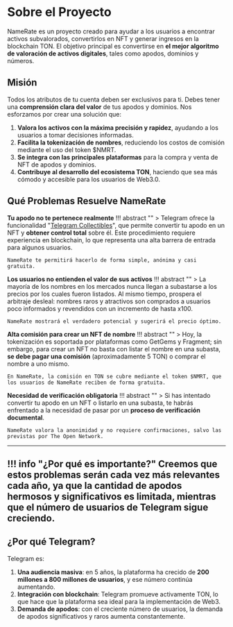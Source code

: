 # **Sobre el Proyecto**

NameRate es un proyecto creado para ayudar a los usuarios a encontrar activos subvalorados, convertirlos en NFT y generar ingresos en la blockchain TON. El objetivo principal es convertirse en **el mejor algoritmo de valoración de activos digitales**, tales como apodos, dominios y números.

## **Misión**

Todos los atributos de tu cuenta deben ser exclusivos para ti. Debes tener una **comprensión clara del valor** de tus apodos y dominios.
Nos esforzamos por crear una solución que:

1. **Valora los activos con la máxima precisión y rapidez**, ayudando a los usuarios a tomar decisiones informadas.
2. **Facilita la tokenización de nombres**, reduciendo los costos de comisión mediante el uso del token $NMRT.
3. **Se integra con las principales plataformas** para la compra y venta de NFT de apodos y dominios.
4. **Contribuye al desarrollo del ecosistema TON**, haciendo que sea más cómodo y accesible para los usuarios de Web3.0.

## Qué Problemas Resuelve NameRate

**Tu apodo no te pertenece realmente**
!!! abstract ""
      > Telegram ofrece la funcionalidad "[Telegram Collectibles](https://core.telegram.org/api/fragment)", que permite convertir tu apodo en un NFT y **obtener control total** sobre él. Este procedimiento requiere experiencia en blockchain, lo que representa una alta barrera de entrada para algunos usuarios.

    NameRate te permitirá hacerlo de forma simple, anónima y casi gratuita.

**Los usuarios no entienden el valor de sus activos**
!!! abstract ""
    > La mayoría de los nombres en los mercados nunca llegan a subastarse a los precios por los cuales fueron listados. Al mismo tiempo, prospera el arbitraje desleal: nombres raros y atractivos son comprados a usuarios poco informados y revendidos con un incremento de hasta x100.

    NameRate mostrará el verdadero potencial y sugerirá el precio óptimo.

**Alta comisión para crear un NFT de nombre**
!!! abstract ""
    > Hoy, la tokenización es soportada por plataformas como GetGems y Fragment; sin embargo, para crear un NFT no basta con listar el nombre en una subasta, **se debe pagar una comisión** (aproximadamente 5 TON) o comprar el nombre a uno mismo.

    En NameRate, la comisión en TON se cubre mediante el token $NMRT, que los usuarios de NameRate reciben de forma gratuita.

**Necesidad de verificación obligatoria**
!!! abstract ""
    > Si has intentado convertir tu apodo en un NFT o listarlo en una subasta, te habrás enfrentado a la necesidad de pasar por un **proceso de verificación documental**.

    NameRate valora la anonimidad y no requiere confirmaciones, salvo las previstas por The Open Network.
---
!!! info "¿Por qué es importante?"
    Creemos que estos problemas serán cada vez más relevantes cada año, ya que la cantidad de apodos hermosos y significativos es limitada, mientras que el número de usuarios de Telegram sigue creciendo.
---
## **¿Por qué Telegram?**

Telegram es:

1. **Una audiencia masiva**: en 5 años, la plataforma ha crecido de **200 millones a 800 millones de usuarios**, y ese número continúa aumentando.
2. **Integración con blockchain**: Telegram promueve activamente TON, lo que hace que la plataforma sea ideal para la implementación de Web3.
3. **Demanda de apodos**: con el creciente número de usuarios, la demanda de apodos significativos y raros aumenta constantemente.
